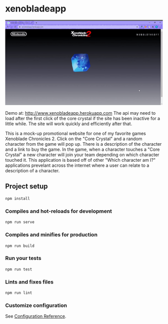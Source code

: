 # xenobladeapp

![](Xenoblade.gif)

Demo at: http://www.xenobladeapp.herokuapp.com
The api may need to load after the first click of the core crystal if the site has been inactive for a little while. The site will work quickly and efficiently after that.

This is a mock-up promotional website for one of my favorite games Xenoblade Chronicles 2. Click on the "Core Crystal" and a random character from the game will pop up. There is a description of the character and a link to buy the game. In the game, when a character touches a "Core Crystal" a new character will join your team depending on which character touched it. This application is based off of other "Which character am I?" applications prevelant across the internet where a user can relate to a description of a character.

## Project setup
```
npm install
```

### Compiles and hot-reloads for development
```
npm run serve
```

### Compiles and minifies for production
```
npm run build
```

### Run your tests
```
npm run test
```

### Lints and fixes files
```
npm run lint
```

### Customize configuration
See [Configuration Reference](https://cli.vuejs.org/config/).
